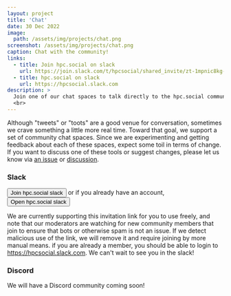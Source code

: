 ```yaml
---
layout: project
title: 'Chat'
date: 30 Dec 2022
image: 
  path: /assets/img/projects/chat.png
screenshot: /assets/img/projects/chat.png
caption: Chat with the community!
links:
  - title: Join hpc.social on slack
    url: https://join.slack.com/t/hpcsocial/shared_invite/zt-1mpnic8kg-CDAC5JSFkeuUQ~wJHEfCXg
  - title: hpc.social on slack
    url: https://hpcsocial.slack.com
description: >
  Join one of our chat spaces to talk directly to the hpc.social community members
  <br>
---
```


Although "tweets" or "toots" are a good venue for conversation, sometimes we crave something
a little more real time. Toward that goal, we support a set of community chat spaces. Since
we are experimenting and getting feedback about each of these spaces, expect some
toil in terms of change. If you want to
discuss one of these tools or suggest changes, please let us know via <a href="https://github.com/hpc-social/hpc-social.github.io/issues" target="_blank">an issue</a>
or <a href="https://github.com/hpc-social/hpc-social.github.io/discussions" target="_blank">discussion</a>.

### Slack

<a href="https://join.slack.com/t/hpcsocial/shared_invite/zt-1mpnic8kg-CDAC5JSFkeuUQ~wJHEfCXg" target="_blank"><button class="btn btn-primary btn-sm">Join hpc.social slack</button></a> or if you already have an account, <a href="https://hpcsocial.slack.com" target="_blank"><button class="btn btn-primary btn-sm">Open hpc.social slack</button></a>

We are currently supporting this invitation link for you to use freely, and note that our moderators are watching for new community members that join to ensure that bots or otherwise spam is not an issue. If we detect malicious use of the link, we will remove it and require joining by more manual means. if you are already a member,
you should be able to login to <a href="https://hpcsocial.slack.com" target="_blank">https://hpcsocial.slack.com</a>. We can't wait to see you in the slack!

### Discord

We will have a Discord community coming soon!

